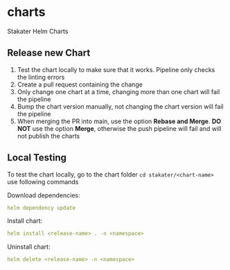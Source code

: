 # charts

Stakater Helm Charts

## Release new Chart

1. Test the chart locally to make sure that it works. Pipeline only checks the linting errors
2. Create a pull request containing the change
3. Only change one chart at a time, changing more than one chart will fail the pipeline
4. Bump the chart version manually, not changing the chart version will fail the pipeline
5. When merging the PR into main, use the option **Rebase and Merge**. **DO NOT** use the option **Merge**, otherwise the push pipeline will fail and will not publish the charts

## Local Testing

To test the chart locally, go to the chart folder `cd stakater/<chart-name>` use following commands

Download dependencies:

```yaml
helm dependency update
```

Install chart:

```yaml
helm install <release-name> . -n <namespace>
```

Uninstall chart:

```yaml
helm delete <release-name> -n <namespace>
```
